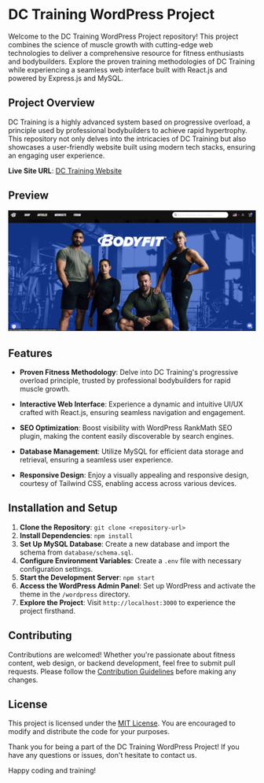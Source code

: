# DC Training WordPress Project

Welcome to the DC Training WordPress Project repository! This project combines the science of muscle growth with cutting-edge web technologies to deliver a comprehensive resource for fitness enthusiasts and bodybuilders. Explore the proven training methodologies of DC Training while experiencing a seamless web interface built with React.js and powered by Express.js and MySQL. 

## Project Overview

DC Training is a highly advanced system based on progressive overload, a principle used by professional bodybuilders to achieve rapid hypertrophy. This repository not only delves into the intricacies of DC Training but also showcases a user-friendly website built using modern tech stacks, ensuring an engaging user experience.

**Live Site URL**: [DC Training Website](https://www.bodybuilding.com/)

## Preview

![Home Page](https://github.com/DevRex-0201/WP-BodyBuilding/blob/main/wp-admin/2023-10-08_095822.png)

## Features

- **Proven Fitness Methodology**: Delve into DC Training's progressive overload principle, trusted by professional bodybuilders for rapid muscle growth.

- **Interactive Web Interface**: Experience a dynamic and intuitive UI/UX crafted with React.js, ensuring seamless navigation and engagement.

- **SEO Optimization**: Boost visibility with WordPress RankMath SEO plugin, making the content easily discoverable by search engines.

- **Database Management**: Utilize MySQL for efficient data storage and retrieval, ensuring a seamless user experience.

- **Responsive Design**: Enjoy a visually appealing and responsive design, courtesy of Tailwind CSS, enabling access across various devices.

## Installation and Setup

1. **Clone the Repository**: `git clone <repository-url>`
2. **Install Dependencies**: `npm install`
3. **Set Up MySQL Database**: Create a new database and import the schema from `database/schema.sql`.
4. **Configure Environment Variables**: Create a `.env` file with necessary configuration settings.
5. **Start the Development Server**: `npm start`
6. **Access the WordPress Admin Panel**: Set up WordPress and activate the theme in the `/wordpress` directory.
7. **Explore the Project**: Visit `http://localhost:3000` to experience the project firsthand.

## Contributing

Contributions are welcomed! Whether you're passionate about fitness content, web design, or backend development, feel free to submit pull requests. Please follow the [Contribution Guidelines](CONTRIBUTING.md) before making any changes.

## License

This project is licensed under the [MIT License](LICENSE). You are encouraged to modify and distribute the code for your purposes.

Thank you for being a part of the DC Training WordPress Project! If you have any questions or issues, don't hesitate to contact us.

Happy coding and training!
